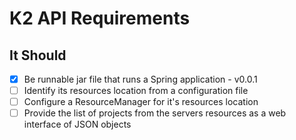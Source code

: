 # K2 API Requirements

## It Should
- [x] Be runnable jar file that runs a Spring application - v0.0.1
- [ ] Identify its resources location from a configuration file
- [ ] Configure a ResourceManager for it's resources location
- [ ] Provide the list of projects from the servers resources as a web interface of JSON objects

